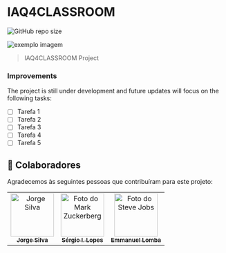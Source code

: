 # IAQ4CLASSROOM 

![GitHub repo size](https://img.shields.io/github/repo-size/iuricode/README-template?style=for-the-badge)

<img src="exemplo-image.png" alt="exemplo imagem">

> IAQ4CLASSROOM  Project

### Improvements

The project is still under development and future updates will focus on the following tasks:
<!-- - [x] Tarefa 1 -->
- [ ] Tarefa 1 
- [ ] Tarefa 2
- [ ] Tarefa 3
- [ ] Tarefa 4
- [ ] Tarefa 5

## 🤝 Colaboradores

Agradecemos às seguintes pessoas que contribuíram para este projeto:

<table>
  <tr>
    <td align="center">
      <a href="#">
        <img src="https://avatars3.githubusercontent.com/u/31936044" width="100px;" alt="Jorge Silva"/><br>
        <sub>
          <b>Jorge Silva</b>
        </sub>
      </a>
    </td>
    <td align="center">
      <a href="#">
        <img src="https://avatars3.githubusercontent.com/u/31936044" width="100px;" alt="Foto do Mark Zuckerberg"/><br>
        <sub>
          <b>Sérgio I. Lopes</b>
        </sub>
      </a>
    </td>
    <td align="center">
      <a href="#">
        <img src="https://avatars3.githubusercontent.com/u/31936044" width="100px;" alt="Foto do Steve Jobs"/><br>
        <sub>
          <b>Emmanuel Lomba</b>
        </sub>
      </a>
    </td>
  </tr>
</table>
